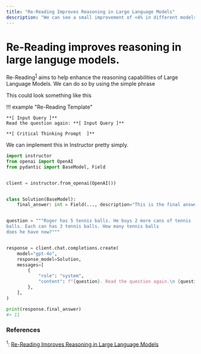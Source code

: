 ```yaml
---
title: "Re-Reading Improves Reasoning in Large Language Models"
description: "We can see a small improvement of <4% in different models by just appending the phrase - Read The Question Again."
---
```


# Re-Reading improves reasoning in large languge models.

Re-Reading<sup><a href="https://arxiv.org/pdf/2309.06275">1</a></sup> aims to help enhance the reasoning capabilities of Large Language Models. We can do so by using the simple phrase

This could look something like this

!!! example "Re-Reading Template"

    **[ Input Query ]**
    Read the question again: **[ Input Query ]**

    **[ Critical Thinking Prompt  ]**

We can implement this in Instructor pretty simply.

```python
import instructor
from openai import OpenAI
from pydantic import BaseModel, Field


client = instructor.from_openai(OpenAI())


class Solution(BaseModel):
    final_answer: int = Field(..., description="This is the final answer")


question = """Roger has 5 tennis balls. He buys 2 more cans of tennis
balls. Each can has 3 tennis balls. How many tennis balls
does he have now?"""


response = client.chat.completions.create(
    model="gpt-4o",
    response_model=Solution,
    messages=[
        {
            "role": "system",
            "content": f"{question}. Read the question again.\n {question}. Adhere to the provided format when responding to the problem and make sure to think through this step by step.",
        },
    ],
)

print(response.final_answer)
#> 11
```

### References

<sup id="ref-1">1</sup>: [Re-Reading Improves Reasoning in Large Language Models](https://arxiv.org/pdf/2309.06275)

